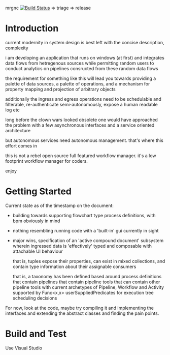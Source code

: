 mrgnc [![Build Status](https://dev.azure.com/ataxlab/ALFWM/_apis/build/status/vigouredelaruse.alfwm?branchName=mrgnc)](https://dev.azure.com/ataxlab/ALFWM/_build/latest?definitionId=3&branchName=mrgnc) => triage => release

# Introduction 
current modernity in system design is best left with the concise description, complexity

i am developing an application that runs on windows (at first) and integrates data flows
from hetregenous sources while permitting random users to conduct analytics on pipelines
consructed from these random data flows

the requirement for something like this will lead you towards providing a palette of 
data sources, a palette of operations, and a mechanism for property mapping and projection
of arbitrary objects

additionally the ingress and egress operations need to be schedulable and filterable,
re-authenticate semi-autonomously, expose a human readable log etc

long before the clown wars looked obsolete one would have approached the problem 
with a few asynchronous interfaces and a service oriented architecture

but autonomous services need autonomous management. that's where this effort comes in

this is not a rebel open source full featured workflow manager. it's a low footprint workflow
manager for coders. 

enjoy

# Getting Started
Current state as of the timestamp on the document: 
  * building towards supporting flowchart type process definitions, with bpm obviously in mind
  * nothing resembling running code with a 'built-in' gui currently in sight
  * major wins, specification of an 'active compound document' subsystem wherein ingressed data 
    is 'effectively' typed and composable with attachable UI behaviour
    
    that is, tuples expose their properties, can exist in mixed collections, and contain
    type information about their assignable consumers
    
    that is, a taxonomy has been defined based around process definitions 
    that contain pipelines
    that contain pipeline tools
    that can contain other pipeline tools
    with current archetypes of Pipeline, Workflow and Activity
    supported by Func<x,x> userSuppliedPredicates for execution tree scheduling decisions
    
For now, look at the code, maybe try compiling it and implementing the interfaces and extending 
the abstract classes and finding the pain points.

# Build and Test
Use Visual Studio 
